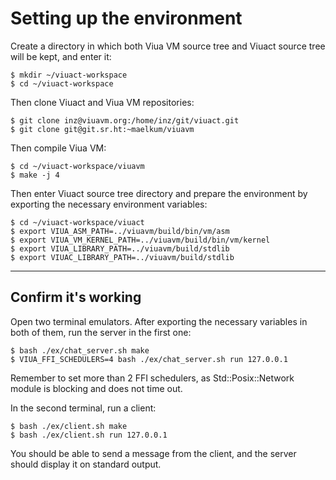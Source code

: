 # Setting up the environment

Create a directory in which both Viua VM source tree and Viuact source tree will
be kept, and enter it:

```
$ mkdir ~/viuact-workspace
$ cd ~/viuact-workspace
```

Then clone Viuact and Viua VM repositories:

```
$ git clone inz@viuavm.org:/home/inz/git/viuact.git
$ git clone git@git.sr.ht:~maelkum/viuavm
```

Then compile Viua VM:

```
$ cd ~/viuact-workspace/viuavm
$ make -j 4
```

Then enter Viuact source tree directory and prepare the environment by exporting
the necessary environment variables:

```
$ cd ~/viuact-workspace/viuact
$ export VIUA_ASM_PATH=../viuavm/build/bin/vm/asm
$ export VIUA_VM_KERNEL_PATH=../viuavm/build/bin/vm/kernel
$ export VIUA_LIBRARY_PATH=../viuavm/build/stdlib
$ export VIUAC_LIBRARY_PATH=../viuavm/build/stdlib
```

----

## Confirm it's working

Open two terminal emulators.
After exporting the necessary variables in both of them, run the server in the
first one:

```
$ bash ./ex/chat_server.sh make
$ VIUA_FFI_SCHEDULERS=4 bash ./ex/chat_server.sh run 127.0.0.1
```

Remember to set more than 2 FFI schedulers, as Std::Posix::Network module is
blocking and does not time out.

In the second terminal, run a client:

```
$ bash ./ex/client.sh make
$ bash ./ex/client.sh run 127.0.0.1
```

You should be able to send a message from the client, and the server should
display it on standard output.
